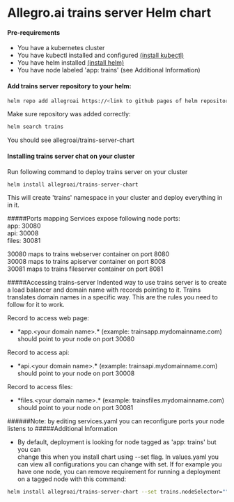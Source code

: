 # Allegro.ai trains server Helm chart
#### Pre-requirements
* You have a kubernetes cluster
* You have kubectl installed and configured [(install kubectl)](https://kubernetes.io/docs/tasks/tools/install-kubectl/)
* You have helm installed [(install helm)](https://helm.sh/docs/using_helm/#installing-helm)
* You have node labeled 'app: trains' (see Additional Information)
#### Add trains server repository to your helm:
```sh
helm repo add allegroai https://<link to github pages of helm repository>
```

Make sure repository was added correctly:
```sh
helm search trains
```
You should see allegroai/trains-server-chart

#### Installing trains server chat on your cluster
Run following command to deploy trains server on your cluster
```sh
helm install allegroai/trains-server-chart
```

This will create 'trains' namespace in your cluster and deploy everything in in it.

#####Ports mapping
Services expose following node ports:<br>
app: 30080<br>
api: 30008<br>
files: 30081<br>

30080 maps to trains webserver container on port 8080<br>
30008 maps to trains apiserver container on port 8008<br>
30081 maps to trains fileserver container on port 8081<br>

#####Accessing trains-server
Indented way to use trains server is to create a load balancer and domain name with records pointing to it.
Trains translates domain names in a specific way. This are the rules you need to follow for it to work. <br>

Record to access web page:
* \*app.\<your domain name\>.* (example: trainsapp.mydomainname.com) should point to your node on port 30080

Record to access api:
* \*api.\<your domain name\>.* (example: trainsapi.mydomainname.com) should point to your node on port 30008

Record to access files:
* \*files.\<your domain name\>.* (example: trainsfiles.mydomainname.com) should point to your node on port 30081

######Note: by editing services.yaml you can reconfigure ports your node listens to
#####Additional Information
* By default, deployment is looking for node tagged as 'app: trains' but you can  
change this when you install chart using --set flag. In values.yaml you can view all configurations you can 
change with set. If for example you have one node, you can remove 
requirement for running a deployment on a tagged node with this command:
```sh
helm install allegroai/trains-server-chart --set trains.nodeSelector=""
```

